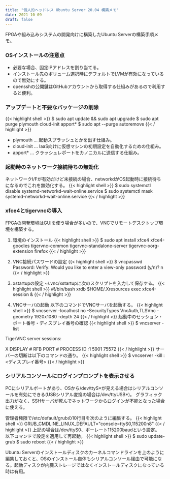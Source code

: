 ```yaml
---
title: "個人的ヘッドレス Ubuntu Server 20.04 構築メモ"
date: 2021-10-09
draft: false
---
```


FPGAや組み込みシステムの開発向けに構築したUbuntu Serverの構築手順メモ。 

<!--more-->

### OSインストールの注意点
- 必要な場合、固定IPアドレスを割り当てる。
- インストール先のボリューム選択時にデフォルトでLVMが有効になっているので無効にする。
- opensshの公開鍵はGitHubアカウントから取得する仕組みがあるので利用すると便利。

### アップデートと不要なパッケージの削除
{{< highlight shell >}}
$ sudo apt update && sudo apt upgrade
$ sudo apt purge plymouth cloud-init apport*
$ sudo apt --purge autoremove
{{< / highlight >}}
- plymouth ... 起動スプラッシュとかを出す仕組み。
- cloud-init ... IaaS向けに仮想マシンの初期設定を自動化するための仕組み。
- apport* ... クラッシュレポートをカノニカルに送信する仕組み。

### 起動時のネットワーク接続待ちの無効化
ネットワークI/Fが有効だけど未接続の場合、networkdがOS起動時に接続待ちになるのでこれを無効化する。
{{< highlight shell >}}
$ sudo systemctl disable systemd-networkd-wait-online.service
$ sudo systemctl mask systemd-networkd-wait-online.service
{{< / highlight >}}

### xfce4とtigervncの導入
FPGAの開発環境はGUIを使う場合が多いので、VNCでリモートデスクトップ環境を構築する。
1. 環境のインストール
{{< highlight shell >}}
$ sudo apt install xfce4 xfce4-goodies tigervnc-common tigervnc-standalone-server tigervnc-xorg-extension firefox
{{< / highlight >}}

2. VNC接続パスワードの設定
{{< highlight shell >}}
$ vncpasswd
Password:
Verify:
Would you like to enter a view-only password (y/n)? n
{{< / highlight >}}

3. xstartupの設定
~/.vnc/xstartupに次のスクリプトを入力して保存する。
{{< highlight shell >}}
#!/bin/bash
xrdb $HOME/.Xresources
exec xfce4-session &
{{< / highlight >}}

4. VNCサーバの起動
以下のコマンドでVNCサーバを起動する。
{{< highlight shell >}}
$ vncserver -localhost no -SecurityTypes VncAuth,TLSVnc -geometry 1920x1080 -depth 24
{{< / highlight >}}
起動中のセッション・ポート番号・ディスプレイ番号の確認
{{< highlight shell >}}
$ vncserver -list

TigerVNC server sessions:

X DISPLAY #     RFB PORT #      PROCESS ID
:1              5901            75572
{{< / highlight >}}
サーバーの切断は以下のコマンドの通り。
{{< highlight shell >}}
$ vncserver -kill :<ディスプレイ番号>
{{< / highlight >}}

### シリアルコンソールにログインプロンプトを表示させる
PCにシリアルポートがあり、OSから/dev/ttyS\*が見える場合はシリアルコンソールを有効にできる(USBシリアル変換の場合は/dev/ttyUSB\*)。
グラフィック出力がなく、SSHサーバが死んでネットワークからログインが不能となった場合に使える。

管理者権限で/etc/default/grubの10行目を次のように編集する。
{{< highlight shell >}}
GRUB_CMDLINE_LINUX_DEFAULT="console=ttyS0,115200n8"
{{< / highlight >}}
上記の場合は/dev/ttyS0、ボーレート115200baudという設定。  
以下コマンドで設定を適用して再起動。
{{< highlight shell >}}
$ sudo update-grub
$ sudo reboot
{{< / highlight >}}

Ubuntu Serverのインストールディスクのカーネルコマンドラインを上のように編集しておくと、OSのインストール自体もシリアルコンソール経由で可能になる。起動ディスクが内臓ストレージではなくインストールディスクになっている時は有用。

